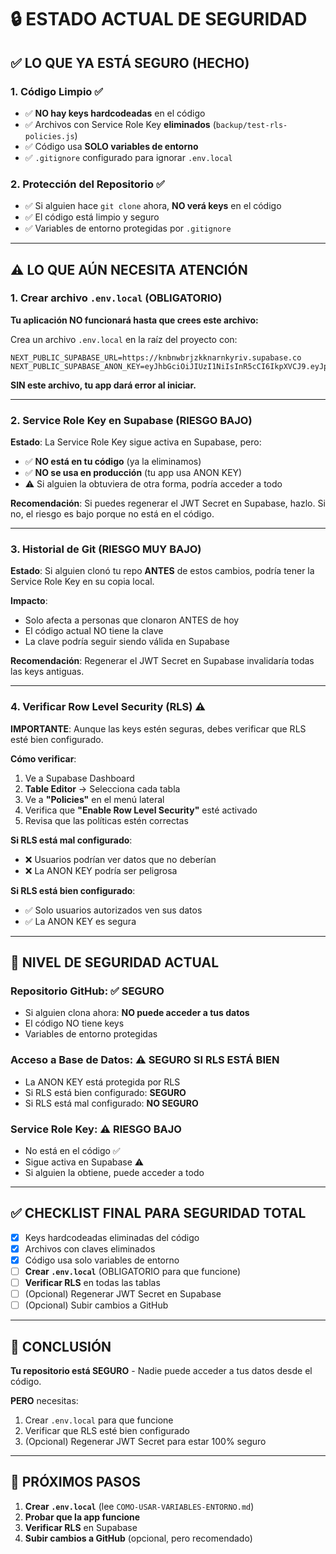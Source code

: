 # 🔒 ESTADO ACTUAL DE SEGURIDAD

## ✅ LO QUE YA ESTÁ SEGURO (HECHO)

### 1. Código Limpio ✅
- ✅ **NO hay keys hardcodeadas** en el código
- ✅ Archivos con Service Role Key **eliminados** (`backup/test-rls-policies.js`)
- ✅ Código usa **SOLO variables de entorno**
- ✅ `.gitignore` configurado para ignorar `.env.local`

### 2. Protección del Repositorio ✅
- ✅ Si alguien hace `git clone` ahora, **NO verá keys** en el código
- ✅ El código está limpio y seguro
- ✅ Variables de entorno protegidas por `.gitignore`

---

## ⚠️ LO QUE AÚN NECESITA ATENCIÓN

### 1. Crear archivo `.env.local` (OBLIGATORIO)

**Tu aplicación NO funcionará hasta que crees este archivo:**

Crea un archivo `.env.local` en la raíz del proyecto con:

```env
NEXT_PUBLIC_SUPABASE_URL=https://knbnwbrjzkknarnkyriv.supabase.co
NEXT_PUBLIC_SUPABASE_ANON_KEY=eyJhbGciOiJIUzI1NiIsInR5cCI6IkpXVCJ9.eyJpc3MiOiJzdXBhYmFzZSIsInJlZiI6ImtuYm53YnJqemtrbmFybmt5cril2Iiwicm9sZSI6ImFub24iLCJpYXQiOjE3NjE0ODQzOTYsImV4cCI6MjA3NzA2MDM5Nn0.l7pwhkJSinVQLAsDVFvefP8V5gn_v8rN2U6FG03qVqs
```

**SIN este archivo, tu app dará error al iniciar.**

---

### 2. Service Role Key en Supabase (RIESGO BAJO)

**Estado**: La Service Role Key sigue activa en Supabase, pero:
- ✅ **NO está en tu código** (ya la eliminamos)
- ✅ **NO se usa en producción** (tu app usa ANON KEY)
- ⚠️ Si alguien la obtuviera de otra forma, podría acceder a todo

**Recomendación**: Si puedes regenerar el JWT Secret en Supabase, hazlo. Si no, el riesgo es bajo porque no está en el código.

---

### 3. Historial de Git (RIESGO MUY BAJO)

**Estado**: Si alguien clonó tu repo **ANTES** de estos cambios, podría tener la Service Role Key en su copia local.

**Impacto**: 
- Solo afecta a personas que clonaron ANTES de hoy
- El código actual NO tiene la clave
- La clave podría seguir siendo válida en Supabase

**Recomendación**: Regenerar el JWT Secret en Supabase invalidaría todas las keys antiguas.

---

### 4. Verificar Row Level Security (RLS) ⚠️

**IMPORTANTE**: Aunque las keys estén seguras, debes verificar que RLS esté bien configurado.

**Cómo verificar**:
1. Ve a Supabase Dashboard
2. **Table Editor** → Selecciona cada tabla
3. Ve a **"Policies"** en el menú lateral
4. Verifica que **"Enable Row Level Security"** esté activado
5. Revisa que las políticas estén correctas

**Si RLS está mal configurado**:
- ❌ Usuarios podrían ver datos que no deberían
- ❌ La ANON KEY podría ser peligrosa

**Si RLS está bien configurado**:
- ✅ Solo usuarios autorizados ven sus datos
- ✅ La ANON KEY es segura

---

## 🎯 NIVEL DE SEGURIDAD ACTUAL

### Repositorio GitHub: ✅ **SEGURO**
- Si alguien clona ahora: **NO puede acceder a tus datos**
- El código NO tiene keys
- Variables de entorno protegidas

### Acceso a Base de Datos: ⚠️ **SEGURO SI RLS ESTÁ BIEN**
- La ANON KEY está protegida por RLS
- Si RLS está bien configurado: **SEGURO**
- Si RLS está mal configurado: **NO SEGURO**

### Service Role Key: ⚠️ **RIESGO BAJO**
- No está en el código ✅
- Sigue activa en Supabase ⚠️
- Si alguien la obtiene, puede acceder a todo

---

## ✅ CHECKLIST FINAL PARA SEGURIDAD TOTAL

- [x] Keys hardcodeadas eliminadas del código
- [x] Archivos con claves eliminados
- [x] Código usa solo variables de entorno
- [ ] **Crear `.env.local`** (OBLIGATORIO para que funcione)
- [ ] **Verificar RLS** en todas las tablas
- [ ] (Opcional) Regenerar JWT Secret en Supabase
- [ ] (Opcional) Subir cambios a GitHub

---

## 🎉 CONCLUSIÓN

**Tu repositorio está SEGURO** - Nadie puede acceder a tus datos desde el código.

**PERO** necesitas:
1. Crear `.env.local` para que funcione
2. Verificar que RLS esté bien configurado
3. (Opcional) Regenerar JWT Secret para estar 100% seguro

---

## 🚀 PRÓXIMOS PASOS

1. **Crear `.env.local`** (lee `COMO-USAR-VARIABLES-ENTORNO.md`)
2. **Probar que la app funcione**
3. **Verificar RLS** en Supabase
4. **Subir cambios a GitHub** (opcional, pero recomendado)

